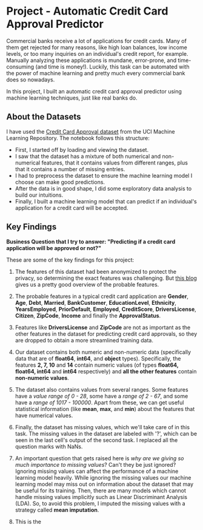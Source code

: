 # Project - Automatic Credit Card Approval Predictor

Commercial banks receive a lot of applications for credit cards. Many of them get rejected for many reasons, like high loan balances, low income levels, or too many inquiries on an individual's credit report, for example. Manually analyzing these applications is mundane, error-prone, and time-consuming (and time is money!). Luckily, this task can be automated with the power of machine learning and pretty much every commercial bank does so nowadays.

In this project, I built an automatic credit card approval predictor using machine learning techniques, just like real banks do.

## About the Datasets
I have used the [Credit Card Approval dataset](http://archive.ics.uci.edu/ml/datasets/credit+approval) from the UCI Machine Learning Repository. The notebook follows this structure:

* First, I started off by loading and viewing the dataset.
* I saw that the dataset has a mixture of both numerical and non-numerical features, that it contains values from different ranges, plus that it contains a number of missing entries.
* I had to preprocess the dataset to ensure the machine learning model I choose can make good predictions.
* After the data is in good shape, I did some exploratory data analysis to build our intuitions.
* Finally, I built a machine learning model that can predict if an individual's application for a credit card will be accepted.

## Key Findings

**Business Question that I try to answer: "Predicting if a credit card application will be approved or not?"**

These are some of the key findings for this project:
1. The features of this dataset had been anonymized to protect the privacy, so determining the exact features was challenging. But [this blog](http://rstudio-pubs-static.s3.amazonaws.com/73039_9946de135c0a49daa7a0a9eda4a67a72.html) gives us a pretty good overview of the probable features.

2. The probable features in a typical credit card application are **Gender**, **Age**, **Debt**, **Married**, **BankCustomer**, **EducationLevel**, **Ethnicity**, **YearsEmployed**, **PriorDefault**, **Employed**, **CreditScore**, **DriversLicense**, **Citizen**, **ZipCode**, **Income** and finally the **ApprovalStatus**.

3. Features like **DriversLicense** and **ZipCode** are not as important as the other features in the dataset for predicting credit card approvals, so they are dropped to obtain a more streamlined training data.
 
4. Our dataset contains both numeric and non-numeric data (specifically data that are of **float64**, **int64**, and **object** types). Specifically, the features **2, 7, 10** and **14** contain numeric values (of types **float64, float64, int64** and **int64** respectively) and **all the other features** contain **non-numeric values**.

5. The dataset also contains values from several ranges. Some features have a *value range of 0 - 28*, some have a *range of 2 - 67*, and some have a *range of 1017 - 100000*. Apart from these, we can get useful statistical information (like **mean**, **max**, and **min**) about the features that have numerical values.

6. Finally, the dataset has missing values, which we'll take care of in this task. The missing values in the dataset are labeled with '?', which can be seen in the last cell's output of the second task. I replaced all the question marks with NaNs.

7. An important question that gets raised here is *why are we giving so much importance to missing values*? Can't they be just ignored? Ignoring missing values can affect the performance of a machine learning model heavily. While ignoring the missing values our machine learning model may miss out on information about the dataset that may be useful for its training. Then, there are many models which cannot handle missing values implicitly such as Linear Discriminant Analysis (LDA). So, to avoid this problem, I imputed the missing values with a strategy called **mean imputation**.

8. This is the



